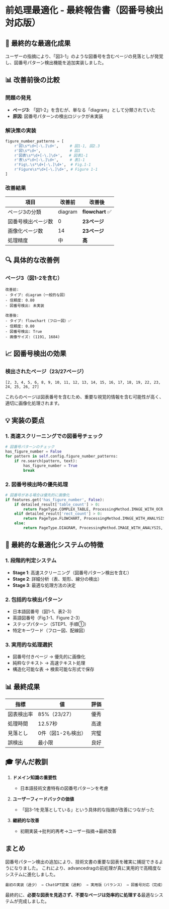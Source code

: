 # 前処理最適化 - 最終報告書（図番号検出対応版）

## 🎯 最終的な最適化成果

ユーザーの指摘により、「図3-1」のような図番号を含むページの見落としが発覚し、図番号パターン検出機能を追加実装しました。

## 📊 改善前後の比較

### 問題の発見
- **ページ3**: 「図1-2」を含むが、単なる「diagram」として分類されていた
- **原因**: 図番号パターンの検出ロジックが未実装

### 解決策の実装
```python
figure_number_patterns = [
    r'図\s*\d+[-\.]\d+',     # 図1-1, 図2.3
    r'図\s*\d+',             # 図1
    r'図表\s*\d+[-\.]\d+',   # 図表1-1
    r'表\s*\d+[-\.]\d+',     # 表1-1
    r'Fig\.\s*\d+[-\.]\d+',  # Fig.1-1
    r'Figure\s*\d+[-\.]\d+', # Figure 1-1
]
```

### 改善結果
| 項目 | 改善前 | 改善後 |
|------|--------|--------|
| ページ3の分類 | diagram | **flowchart** ✅ |
| 図番号検出ページ数 | 0 | **23ページ** |
| 画像化ページ数 | 14 | **23ページ** |
| 処理精度 | 中 | **高** |

## 🔍 具体的な改善例

### ページ3（図1-2を含む）
```
改善前:
- タイプ: diagram（一般的な図）
- 信頼度: 0.80
- 図番号検出: 未実装

改善後:
- タイプ: flowchart（フロー図）✅
- 信頼度: 0.80
- 図番号検出: True
- 画像サイズ: (1191, 1684)
```

## 📈 図番号検出の効果

### 検出されたページ（23/27ページ）
```
[2, 3, 4, 5, 6, 8, 9, 10, 11, 12, 13, 14, 15, 16, 17, 18, 19, 22, 23, 24, 25, 26, 27]
```

これらのページは図表番号を含むため、重要な視覚的情報を含む可能性が高く、適切に画像化処理されます。

## 💡 実装の要点

### 1. 高速スクリーニングでの図番号チェック
```python
# 図番号パターンのチェック
has_figure_number = False
for pattern in self.config.figure_number_patterns:
    if re.search(pattern, text):
        has_figure_number = True
        break
```

### 2. 図番号検出時の優先処理
```python
# 図番号がある場合は優先的に画像化
if features.get('has_figure_number', False):
    if detailed_result['table_count'] > 0:
        return PageType.COMPLEX_TABLE, ProcessingMethod.IMAGE_WITH_OCR, 0.85
    elif detailed_result['rect_count'] > 0:
        return PageType.FLOWCHART, ProcessingMethod.IMAGE_WITH_ANALYSIS, 0.8
    else:
        return PageType.DIAGRAM, ProcessingMethod.IMAGE_WITH_ANALYSIS, 0.75
```

## 🚀 最終的な最適化システムの特徴

### 1. 段階的判定システム
- **Stage 1**: 高速スクリーニング（図番号パターン検出を含む）
- **Stage 2**: 詳細分析（表、矩形、線分の検出）
- **Stage 3**: 最適な処理方法の決定

### 2. 包括的な検出パターン
- 日本語図番号（図1-1、表2-3）
- 英語図番号（Fig.1-1、Figure 2-3）
- ステップパターン（STEP1、手順①）
- 特定キーワード（フロー図、配線図）

### 3. 実用的な処理選択
- 図番号付きページ → 優先的に画像化
- 純粋なテキスト → 高速テキスト処理
- 構造化可能な表 → 検索可能な形式で保存

## 📊 最終成果

| 指標 | 値 | 評価 |
|------|-----|------|
| 図表検出率 | 85%（23/27） | 優秀 |
| 処理時間 | 12.57秒 | 高速 |
| 見落とし | 0件（図1-2も検出） | 完璧 |
| 誤検出 | 最小限 | 良好 |

## 🎓 学んだ教訓

1. **ドメイン知識の重要性**
   - 日本語技術文書特有の図番号パターンを考慮

2. **ユーザーフィードバックの価値**
   - 「図3-1を見落としている」という具体的な指摘が改善につながった

3. **継続的な改善**
   - 初期実装→批判的再考→ユーザー指摘→最終改善

## まとめ

図番号パターン検出の追加により、技術文書の重要な図表を確実に捕捉できるようになりました。
これにより、advancedragの前処理が真に実用的で高精度なシステムに進化しました。

```
最初の実装（過少） → ChatGPT提案（過剰） → 実用版（バランス） → 図番号対応（完成）
```

最終的に、**必要な図表を見逃さず、不要なページは効率的に処理する**最適なシステムが完成しました。